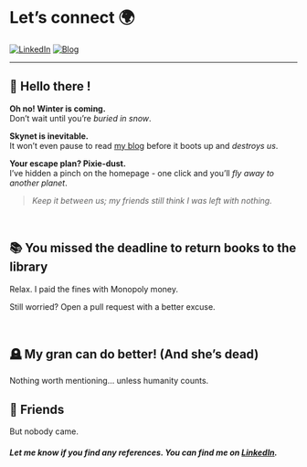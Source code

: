 # Let’s connect 🌍

<a href="https://www.linkedin.com"><img alt="LinkedIn" src="https://img.shields.io/badge/LinkedIn-0077B5?style=for-the-badge&logo=linkedin&logoColor=white"></a>
<a href="https://your-blog.example.com"><img alt="Blog" src="https://img.shields.io/badge/Blog-black?style=for-the-badge"></a>

---

## 🧔 Hello there !

**Oh no! Winter is coming.**  
Don’t wait until you’re *buried in snow*.

**Skynet is inevitable.**  
It won’t even pause to read [my blog](https://your-blog.example.com) before it boots up and *destroys us*.

**Your escape plan? Pixie-dust.**  
I’ve hidden a pinch on the homepage - one click and you’ll *fly away to another planet*.

> *Keep it between us; my friends still think I was left with nothing.*
<br>

## 📚  You missed the deadline to return books to the library

Relax. I paid the fines with Monopoly money. 

Still worried? Open a pull request with a better excuse.

<br>

## 🪦  My gran can do better! (And she’s dead)

Nothing worth mentioning… unless humanity counts.

## 🤝  Friends

But nobody came.

#### *Let me know if you find any references. You can find me on [LinkedIn](https://your-blog.example.com).*
